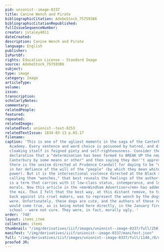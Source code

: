 ```yaml
---
pid: unionist--image-0337
title: Canine Wench and Pirate
bibliographicCitation: AdobeStock_75759386
bibliographicCitationRepublished: 
fullIssueSequenceNumber: 
creator: jstaley4011
dateCreated: 
description: Canine Wench and Pirate
language: English
publisher: 
IsPartOf: 
rights: Education License - Standard Image
source: AdobeStock_75759386
subject: 
type: image
category: Image
articleType: 
volume: 
issue: 
transcription: 
scholarlyNotes: 
commentary: 
relatedPeople: 
featured: 
repeated: 
relatedImage: 
relatedText: unionist--text-0253
relatedTextIssue: 1834-03-13 p.03.17
filename: 
caption: 'This is one of the ugliest moments in the saga of the Canterbury Female
  Academy. Every sentence and word choice is poisoned by hatred, and disingenuously
  cloaking itself in feigned piety and self-righteousness. Consider the forthright
  declaration that a "determination has been formed to BREAK UP the negro school in
  Canterbury by some means or other" and then saying they don''t approve of it! Then
  there is the sexism directed at Prudence Crandall for daying to be "undisturbed"
  in her defiance of the will of the "people" (by which they mean white people with
  power). But it is the intersectional violence directed at the Black students, by
  calling them "wenches," that best reveals the feelings of the author(s). "Wench"
  is a term that carries with it low-class status, intemperance, and loose sexual
  morals. Now this article in the <em>Windham Advertiser</em> has added racism to
  the mix. Thus I felt that the best way, at this distant remove, to turn the joke
  back against its cruel makers, was to represent the wench by the dogs these accusers
  were. Unfortunately, these dogs are cute, and the authors of these rumors - which
  would come true, as is being noted here directly, in the January fire against the
  school - were not cure. They were, in fact, morally ugly. '
order: '748'
layout: items_item
collection: items
thumbnail: "/img/derivatives/iiif/images/unionist--image-0337/full/250,/0/default.jpg"
manifest: "/img/derivatives/iiif/unionist--image-0337/manifest.json"
full: "/img/derivatives/iiif/images/unionist--image-0337/full/1140,/0/default.jpg"
proofed JR: 
---
```


